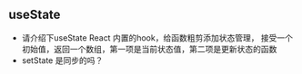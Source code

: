 ## useState
- 请介绍下useState
  React 内置的hook，给函数粗剪添加状态管理，
  接受一个初始值，返回一个数组，第一项是当前状态值，第二项是更新状态的函数
- setState 是同步的吗？